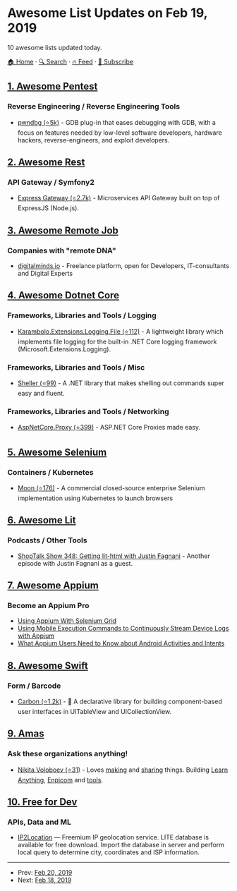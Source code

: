 # Awesome List Updates on Feb 19, 2019

10 awesome lists updated today.

[🏠 Home](/README.md) · [🔍 Search](https://test.trackawesomelist.com/search/) · [🔥 Feed](https://test.trackawesomelist.com/rss.xml) · [📮 Subscribe](https://trackawesomelist.us17.list-manage.com/subscribe?u=d2f0117aa829c83a63ec63c2f&id=36a103854c)



## [1. Awesome Pentest](/content/enaqx/awesome-pentest/README.md)

### Reverse Engineering / Reverse Engineering Tools

*   [pwndbg (⭐5k)](https://github.com/pwndbg/pwndbg) - GDB plug-in that eases debugging with GDB, with a focus on features needed by low-level software developers, hardware hackers, reverse-engineers, and exploit developers.

## [2. Awesome Rest](/content/marmelab/awesome-rest/README.md)

### API Gateway / Symfony2

*   [Express Gateway (⭐2.7k)](https://github.com/ExpressGateway/express-gateway) - Microservices API Gateway built on top of ExpressJS (Node.js).

## [3. Awesome Remote Job](/content/lukasz-madon/awesome-remote-job/README.md)

### Companies with "remote DNA"

*   [digitalminds.io](https://www.digitalminds.io/careers/) - Freelance platform, open for Developers, IT-consultants and Digital Experts

## [4. Awesome Dotnet Core](/content/thangchung/awesome-dotnet-core/README.md)

### Frameworks, Libraries and Tools / Logging

*   [Karambolo.Extensions.Logging.File (⭐112)](https://github.com/adams85/filelogger) - A lightweight library which implements file logging for the built-in .NET Core logging framework (Microsoft.Extensions.Logging).

### Frameworks, Libraries and Tools / Misc

*   [Sheller (⭐99)](https://github.com/twitchax/Sheller) - A .NET library that makes shelling out commands super easy and fluent.

### Frameworks, Libraries and Tools / Networking

*   [AspNetCore.Proxy (⭐399)](https://github.com/twitchax/AspNetCore.Proxy) - ASP.NET Core Proxies made easy.

## [5. Awesome Selenium](/content/christian-bromann/awesome-selenium/README.md)

### Containers / Kubernetes

*   [Moon (⭐176)](https://github.com/aerokube/moon) - A commercial closed-source enterprise Selenium implementation using Kubernetes to launch browsers

## [6. Awesome Lit](/content/web-padawan/awesome-lit/README.md)

### Podcasts / Other Tools

*   [ShopTalk Show 348: Getting lit-html with Justin Fagnani](https://shoptalkshow.com/episodes/348/) - Another episode with Justin Fagnani as a guest.

## [7. Awesome Appium](/content/SrinivasanTarget/awesome-appium/README.md)

### Become an Appium Pro

*   [Using Appium With Selenium Grid](https://appiumpro.com/editions/54)
*   [Using Mobile Execution Commands to Continuously Stream Device Logs with Appium](https://appiumpro.com/editions/55)
*   [What Appium Users Need to Know about Android Activities and Intents](https://appiumpro.com/editions/56)

## [8. Awesome Swift](/content/matteocrippa/awesome-swift/README.md)

### Form / Barcode

*   [Carbon (⭐1.2k)](https://github.com/ra1028/Carbon) - 🚴 A declarative library for building component-based user interfaces in UITableView and UICollectionView.

## [9. Amas](/content/sindresorhus/amas/README.md)

### Ask these organizations anything!

*   [Nikita Voloboev (⭐31)](https://github.com/nikitavoloboev/ama) - Loves [making](https://nikitavoloboev.xyz/projects/) and [sharing](https://wiki.nikitavoloboev.xyz/sharing) things. Building [Learn Anything](https://learn-anything.xyz), [Enpicom](https://www.enpicom.com) and [tools](https://wiki.nikitavoloboev.xyz/sharing/my-github).

## [10. Free for Dev](/content/ripienaar/free-for-dev/README.md)

### APIs, Data and ML

*   [IP2Location](https://www.ip2location.com) — Freemium IP geolocation service. LITE database is available for free download. Import the database in server and perform local query to determine city, coordinates and ISP information.

---

- Prev: [Feb 20, 2019](/content/2019/02/20/README.md)
- Next: [Feb 18, 2019](/content/2019/02/18/README.md)